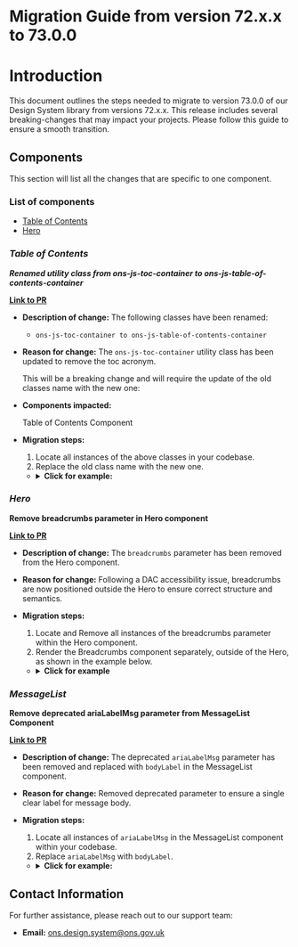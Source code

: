 # Migration Guide from version 72.x.x to 73.0.0

# Introduction

This document outlines the steps needed to migrate to version 73.0.0 of our Design System library from versions 72.x.x. This release includes several breaking-changes that may impact your projects. Please follow this guide to ensure a smooth transition.

## Components

This section will list all the changes that are specific to one component.

### List of components

-   [Table of Contents](#table-of-contents)
-   [Hero](#hero)

### **_Table of Contents_**

**_Renamed utility class from ons-js-toc-container to ons-js-table-of-contents-container_**

[**Link to PR**](https://github.com/ONSdigital/design-system/pull/3650)

-   **Description of change:** The following classes have been renamed:

    -   `ons-js-toc-container to ons-js-table-of-contents-container`

-   **Reason for change:** The `ons-js-toc-container` utility class has been updated to remove the toc acronym.

    This will be a breaking change and will require the update of the old classes name with the new one:

-   **Components impacted:**

    Table of Contents Component

-   **Migration steps:**

    1. Locate all instances of the above classes in your codebase.
    2. Replace the old class name with the new one.

    -   <details>
        <summary><b>Click for example:</b></summary>

        ```html
        OLD
        <div class="ons-grid ons-js-toc-container"></div>

        NEW
        <div class="ons-grid ons-js-table-of-contents-container"></div>
        ```

        </details>

### **_Hero_**

**Remove breadcrumbs parameter in Hero component**

[**Link to PR**](https://github.com/ONSdigital/design-system/pull/3712)

-   **Description of change:** The `breadcrumbs` parameter has been removed from the Hero component.
-   **Reason for change:** Following a DAC accessibility issue, breadcrumbs are now positioned outside the Hero to ensure correct structure and semantics.
-   **Migration steps:**

    1. Locate and Remove all instances of the breadcrumbs parameter within the Hero component.
    2. Render the Breadcrumbs component separately, outside of the Hero, as shown in the example below.

    -   <details>
        <summary><b>Click for example</b></summary>

        ```njk
        OLD
        {% from "components/hero/_macro.njk" import onsHero %}

        {{
            onsHero({
                "topic": 'Topic',
                "title": 'Retail Industry',
                "text": 'Sales by retailers',
                "breadcrumbs": {
                    "ariaLabel": 'Breadcrumbs',
                    "itemsList": [
                        {
                            "url": '/',
                            "text": 'Home'
                        }
                    ]
                },
                "variants": 'pale-blue'
            })
        }}

        NEW
        {% from "components/hero/_macro.njk" import onsHero %}
        {% from "components/breadcrumbs/_macro.njk" import onsBreadcrumbs %}

        {% block pageContent %}
            {{
                onsBreadcrumbs({
                    "ariaLabel": 'Breadcrumbs',
                    "variant": "pale-blue",
                    "itemsList": [
                        {
                            "url": '/',
                            "text": 'Home'
                        }
                    ]
                })
            }}
            <main id="main-content">
                {{
                    onsHero({
                        "topic": 'Topic',
                        "title": 'Retail Industry',
                        "text": 'Sales by retailers',
                        "variants": 'pale-blue'
                    })
                }}
            </main>
        {% endblock %}
        ```

        </details>

### **_MessageList_**

**Remove deprecated ariaLabelMsg parameter from MessageList Component**

[**Link to PR**](https://github.com/ONSdigital/design-system/pull/3726)

-   **Description of change:** The deprecated `ariaLabelMsg` parameter has been removed and replaced with `bodyLabel` in the MessageList component.
-   **Reason for change:** Removed deprecated parameter to ensure a single clear label for message body.
-   **Migration steps:**

    1. Locate all instances of `ariaLabelMsg` in the MessageList component within your codebase.
    2. Replace `ariaLabelMsg` with `bodyLabel`.

    -   <details>
        <summary><b>Click for example:</b></summary>

        ```njk
        OLD
        {{
            onsMessageList({
                "ariaLabel": "Message list for ONS Business Surveys",
                "ariaLabelMsg": "Body",
                "unreadText": "New",
                "fromLabel": "From",
                "dateLabel": "Sent",
                "hiddenReadLabel": "Read the message",
                "ariaLabelMetaData": "Message information",
                "messages": [
                    {
                        "id": "message-list-example-1",
                        "subject": {
                            "url": "#0",
                            "text": "BRES 2016 survey response query"
                        },
                        "unread": true,
                        "fromText": "ONS Business Surveys Team",
                        "dateText": "Tue 4 Jul 2020 at 7:47",
                        "body": "Hi Jacky. Thanks for that information. Your figures have allowed us to create more accurate…"
                    },
                    {
                        "id": "message-list-example-2",
                        "subject":{
                            "url": "#0",
                            "text": "BRES 2015 Enquiry on data"
                        },
                        "fromText": "Jacky Turner",
                        "dateText": "Mon 1 Oct 2019 at 9:52",
                        "body": "Hi Jacky, Thank you for returning the Business Register and Employment Survey (BRES) 2016…"
                    }
                ]
            })
        }}

        NEW
        {{
            onsMessageList({
                "ariaLabel": "Message list for ONS Business Surveys",
                "bodyLabel": "Body",
                "unreadText": "New",
                "fromLabel": "From",
                "dateLabel": "Sent",
                "hiddenReadLabel": "Read the message",
                "ariaLabelMetaData": "Message information",
                "messages": [
                    {
                        "id": "message-list-example-1",
                        "subject": {
                            "url": "#0",
                            "text": "BRES 2016 survey response query"
                        },
                        "unread": true,
                        "fromText": "ONS Business Surveys Team",
                        "dateText": "Tue 4 Jul 2020 at 7:47",
                        "body": "Hi Jacky. Thanks for that information. Your figures have allowed us to create more accurate…"
                    },
                    {
                        "id": "message-list-example-2",
                        "subject":{
                            "url": "#0",
                            "text": "BRES 2015 Enquiry on data"
                        },
                        "fromText": "Jacky Turner",
                        "dateText": "Mon 1 Oct 2019 at 9:52",
                        "body": "Hi Jacky, Thank you for returning the Business Register and Employment Survey (BRES) 2016…"
                    }
                ]
            })
        }}
        ```

        </details>

## Contact Information

For further assistance, please reach out to our support team:

-   **Email:** ons.design.system@ons.gov.uk
